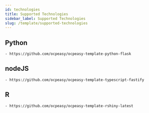 ```yaml
---
id: technologies
title: Supported Technologies
sidebar_label: Supported Technologies
slug: /template/supported-technologies
---
```


## Python

    - https://github.com/ocpeasy/ocpeasy-template-python-flask

## nodeJS

    - https://github.com/ocpeasy/ocpeasy-template-typescript-fastify

## R
    - https://github.com/ocpeasy/ocpeasy-template-rshiny-latest